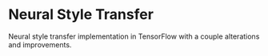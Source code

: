 # Neural Style Transfer

Neural style transfer implementation in TensorFlow with a couple alterations and improvements.
